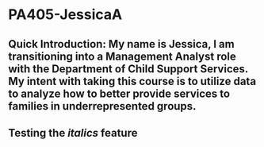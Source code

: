 # PA405-JessicaA
## Quick Introduction: My name is Jessica, I am transitioning into a Management Analyst role with the Department of Child Support Services. My intent with taking this course is to utilize data to analyze how to better provide services to families in underrepresented groups. 
## Testing the *italics* feature 
